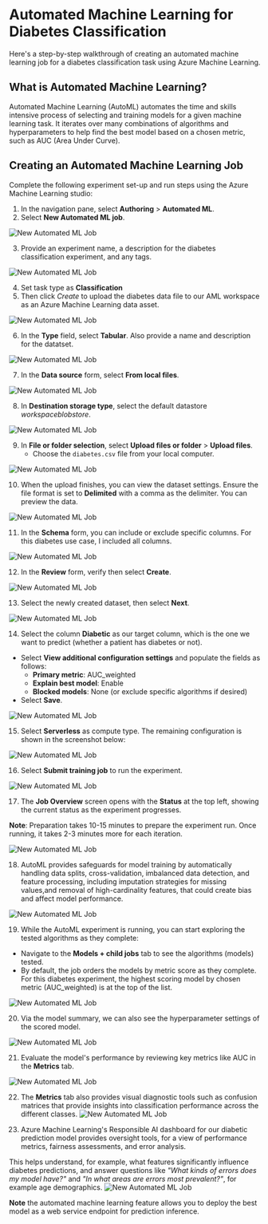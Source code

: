 # Automated Machine Learning for Diabetes Classification

Here's a step-by-step walkthrough of creating an automated machine learning job for a diabetes classification task using Azure Machine Learning.

## What is Automated Machine Learning?

Automated Machine Learning (AutoML) automates the time and skills intensive process of selecting and training models for a given machine learning task. It iterates over many combinations of algorithms and hyperparameters to help find the best model based on a chosen metric, such as AUC (Area Under Curve).


## Creating an Automated Machine Learning Job

Complete the following experiment set-up and run steps using the Azure Machine Learning studio:

1. In the navigation pane, select **Authoring** > **Automated ML**.
2. Select **New Automated ML job**.

![New Automated ML Job](../00-assets/images/auto_ml_1.png "New Automated ML Job")

3. Provide an experiment name, a description for the diabetes classification experiment, and any tags.

![New Automated ML Job](../00-assets/images/auto_ml_2.png "New Automated ML Job")

4. Set task type as **Classification**
5. Then click *Create* to upload the diabetes data file to our AML workspace as an Azure Machine Learning data asset.

![New Automated ML Job](../00-assets/images/auto_ml_3.png "New Automated ML Job")

6. In the **Type** field, select **Tabular**. Also provide a name and description for the datatset.

![New Automated ML Job](../00-assets/images/auto_ml_4.png "New Automated ML Job")

7. In the **Data source** form, select **From local files**.

![New Automated ML Job](../00-assets/images/auto_ml_5.png "New Automated ML Job")

8. In **Destination storage type**, select the default datastore *workspaceblobstore*.

![New Automated ML Job](../00-assets/images/auto_ml_6.png "New Automated ML Job")

9. In **File or folder selection**, select **Upload files or folder** > **Upload files**.
   - Choose the `diabetes.csv` file from your local computer.

![New Automated ML Job](../00-assets/images/auto_ml_7.png "New Automated ML Job")

10. When the upload finishes, you can view the dataset settings. Ensure the file format is set to **Delimited** with a comma as the delimiter. You can preview the data.

![New Automated ML Job](../00-assets/images/auto_ml_8.png "New Automated ML Job")


11. In the **Schema** form, you can include or exclude specific columns. For this diabetes use case, I included all columns.

![New Automated ML Job](../00-assets/images/auto_ml_9.png "New Automated ML Job")

12. In the **Review** form, verify then select **Create**.

![New Automated ML Job](../00-assets/images/auto_ml_10.png "New Automated ML Job")

13. Select the newly created dataset, then select **Next**.

![New Automated ML Job](../00-assets/images/auto_ml_11.png "New Automated ML Job")

14. Select the column **Diabetic** as our target column, which is the one we want to predict (whether a patient has diabetes or not).
   - Select **View additional configuration settings** and populate the fields as follows:
     - **Primary metric**: AUC_weighted
     - **Explain best model**: Enable
     - **Blocked models**: None (or exclude specific algorithms if desired)
   - Select **Save**.

![New Automated ML Job](../00-assets/images/auto_ml_12.png "New Automated ML Job")

15. Select **Serverless** as compute type. The remaining configuration is shown in the screenshot below:

![New Automated ML Job](../00-assets/images/auto_ml_13.png "New Automated ML Job")

16. Select **Submit training job** to run the experiment.

![New Automated ML Job](../00-assets/images/auto_ml_14.png "New Automated ML Job")

17. The **Job Overview** screen opens with the **Status** at the top left, showing the current status as the experiment progresses. 

**Note**: Preparation takes 10-15 minutes to prepare the experiment run. Once running, it takes 2-3 minutes more for each iteration.

![New Automated ML Job](../00-assets/images/auto_ml_15.png "New Automated ML Job")

18. AutoML provides safeguards for model training by automatically handling data splits, cross-validation, imbalanced data detection, and feature processing, including imputation strategies for missing values,and removal of high-cardinality features, that could create bias and affect model performance.

![New Automated ML Job](../00-assets/images/auto_ml_16.png "New Automated ML Job")

19. While the AutoML experiment is running, you can start exploring the tested algorithms as they complete:

- Navigate to the **Models + child jobs** tab to see the algorithms (models) tested.
- By default, the job orders the models by metric score as they complete. For this diabetes experiment, the highest scoring model by chosen metric (AUC_weighted) is at the top of the list.

![New Automated ML Job](../00-assets/images/auto_ml_17.png "New Automated ML Job")

20. Via the model summary, we can also see the hyperparameter settings of the scored model.

![New Automated ML Job](../00-assets/images/auto_ml_18.png "New Automated ML Job")

21. Evaluate the model's performance by reviewing key metrics like AUC in the **Metrics** tab.

![New Automated ML Job](../00-assets/images/auto_ml_19.png "New Automated ML Job")

22. The **Metrics** tab also provides visual diagnostic tools such as confusion matrices that provide insights into classification performance across the different classes.
![New Automated ML Job](../00-assets/images/auto_ml_20.png "New Automated ML Job")

23. Azure Machine Learning's Responsible AI dashboard for our diabetic prediction model provides oversight tools, for a view of performance metrics, fairness assessments, and error analysis.

This helps understand, for example, what features significantly influence diabetes predictions, and answer questions like *"What kinds of errors does my model have?"* and *"In what areas are errors most prevalent?"*, for example age demographics.
![New Automated ML Job](../00-assets/images/auto_ml_21.png "New Automated ML Job")

**Note** the automated machine learning feature allows you to deploy the best model as a web service endpoint for prediction inference.
